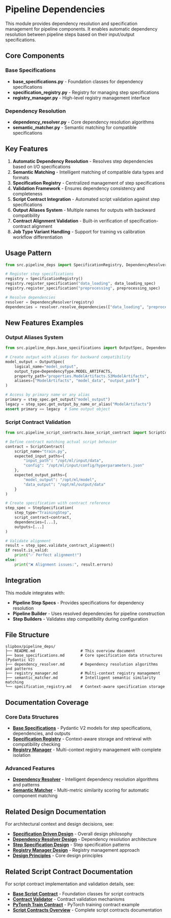 # Pipeline Dependencies

This module provides dependency resolution and specification management for pipeline components. It enables automatic dependency resolution between pipeline steps based on their input/output specifications.

## Core Components

### Base Specifications
- **base_specifications.py** - Foundation classes for dependency specifications
- **specification_registry.py** - Registry for managing step specifications
- **registry_manager.py** - High-level registry management interface

### Dependency Resolution
- **dependency_resolver.py** - Core dependency resolution algorithms
- **semantic_matcher.py** - Semantic matching for compatible specifications

## Key Features

1. **Automatic Dependency Resolution** - Resolves step dependencies based on I/O specifications
2. **Semantic Matching** - Intelligent matching of compatible data types and formats
3. **Specification Registry** - Centralized management of step specifications
4. **Validation Framework** - Ensures dependency consistency and completeness
5. **Script Contract Integration** - Automated script validation against step specifications
6. **Output Aliases System** - Multiple names for outputs with backward compatibility
7. **Contract Alignment Validation** - Built-in verification of specification-contract alignment
8. **Job Type Variant Handling** - Support for training vs calibration workflow differentiation

## Usage Pattern

```python
from src.pipeline_deps import SpecificationRegistry, DependencyResolver

# Register step specifications
registry = SpecificationRegistry()
registry.register_specification("data_loading", data_loading_spec)
registry.register_specification("preprocessing", preprocessing_spec)

# Resolve dependencies
resolver = DependencyResolver(registry)
dependencies = resolver.resolve_dependencies(["data_loading", "preprocessing"])
```

## New Features Examples

### Output Aliases System
```python
from src.pipeline_deps.base_specifications import OutputSpec, DependencyType

# Create output with aliases for backward compatibility
model_output = OutputSpec(
    logical_name="model_output",
    output_type=DependencyType.MODEL_ARTIFACTS,
    property_path="properties.ModelArtifacts.S3ModelArtifacts",
    aliases=["ModelArtifacts", "model_data", "output_path"]
)

# Access by primary name or any alias
primary = step_spec.get_output("model_output")
legacy = step_spec.get_output_by_name_or_alias("ModelArtifacts")
assert primary == legacy  # Same output object
```

### Script Contract Validation
```python
from src.pipeline_script_contracts.base_script_contract import ScriptContract

# Define contract matching actual script behavior
contract = ScriptContract(
    script_name="train.py",
    expected_input_paths={
        "input_path": "/opt/ml/input/data",
        "config": "/opt/ml/input/config/hyperparameters.json"
    },
    expected_output_paths={
        "model_output": "/opt/ml/model",
        "data_output": "/opt/ml/output/data"
    }
)

# Create specification with contract reference
step_spec = StepSpecification(
    step_type="TrainingStep",
    script_contract=contract,
    dependencies=[...],
    outputs=[...]
)

# Validate alignment
result = step_spec.validate_contract_alignment()
if result.is_valid:
    print("✅ Perfect alignment!")
else:
    print("❌ Alignment issues:", result.errors)
```

## Integration

This module integrates with:
- **Pipeline Step Specs** - Provides specifications for dependency resolution
- **Pipeline Builder** - Uses resolved dependencies for pipeline construction
- **Step Builders** - Validates step compatibility during configuration

## File Structure

```
slipbox/pipeline_deps/
├── README.md                    # This overview document
├── base_specifications.md       # Core specification data structures (Pydantic V2)
├── dependency_resolver.md       # Dependency resolution algorithms and patterns
├── registry_manager.md          # Multi-context registry management
├── semantic_matcher.md          # Intelligent semantic similarity matching
└── specification_registry.md    # Context-aware specification storage
```

## Documentation Coverage

### Core Data Structures
- **[Base Specifications](base_specifications.md)** - Pydantic V2 models for step specifications, dependencies, and outputs
- **[Specification Registry](specification_registry.md)** - Context-aware storage and retrieval with compatibility checking
- **[Registry Manager](registry_manager.md)** - Multi-context registry management with complete isolation

### Advanced Features
- **[Dependency Resolver](dependency_resolver.md)** - Intelligent dependency resolution algorithms and patterns
- **[Semantic Matcher](semantic_matcher.md)** - Multi-metric similarity scoring for automatic component matching

## Related Design Documentation

For architectural context and design decisions, see:
- **[Specification Driven Design](../pipeline_design/specification_driven_design.md)** - Overall design philosophy
- **[Dependency Resolver Design](../pipeline_design/dependency_resolver.md)** - Dependency resolution architecture
- **[Step Specification Design](../pipeline_design/step_specification.md)** - Step specification patterns
- **[Registry Manager Design](../pipeline_design/registry_manager.md)** - Registry management approach
- **[Design Principles](../pipeline_design/design_principles.md)** - Core design principles

## Related Script Contract Documentation

For script contract implementation and validation details, see:
- **[Base Script Contract](../pipeline_script_contracts/base_script_contract.md)** - Foundation classes for script contracts
- **[Contract Validator](../pipeline_script_contracts/contract_validator.md)** - Contract validation mechanisms
- **[PyTorch Train Contract](../pipeline_script_contracts/pytorch_train_contract.md)** - PyTorch training contract example
- **[Script Contracts Overview](../pipeline_script_contracts/README.md)** - Complete script contracts documentation
